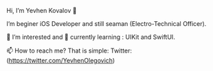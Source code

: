 Hi, I’m Yevhen Kovalov 👋

I’m beginer iOS Developer and still seaman (Electro-Technical Officer).

👀 I’m interested and 🌱 currently learning : UIKit and SwiftUI.  

 📫 How to reach me? That is simple: 
 Twitter: (https://twitter.com/YevhenOlegovich)






<!---
YevhenKovalov/YevhenKovalov is a ✨ special ✨ repository because its `README.md` (this file) appears on your GitHub profile.
You can click the Preview link to take a look at your changes.
--->
